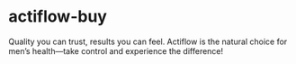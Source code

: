 # actiflow-buy
Quality you can trust, results you can feel. Actiflow is the natural choice for men’s health—take control and experience the difference!
